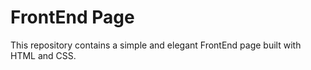 # FrontEnd Page
This repository contains a simple and elegant FrontEnd page built with HTML and CSS. 